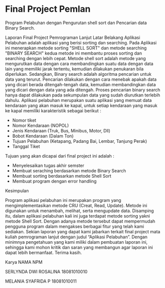 # Final Project Pemlan
Program Pelabuhan dengan Pengurutan shell sort dan Pencarian data Binary Search.

Laporan Final Project Pemrograman Lanjut
Latar Belakang
Aplikasi Pelabuhan adalah aplikasi yang berisi sorting dan searching. Pada Aplikasi ini menerapkan metode sorting "SHELL SORT" dan metode searching "BINARY SEARCH" kedua metode ini membantu proses sorting dan searching dengan lebih cepat. Metode shell sort adalah metode yang mengurutkan data dengan cara membandingkan suatu data dengan data lain yang memiliki jarak tertentu, kemudian dilakukan penukaran bila diperlukan. Sedangkan, Binary search adalah algoritma pencarian untuk data yang terurut. Pencarian dilakukan dengan cara menebak apakah data yang dicari berada ditengah-tengah data, kemudian membandingkan data yang dicari dengan data yang ada ditengah. Proses pencarian binary search hanya dapat dilakukan pada sekumpulan data yang sudah diurutkan terlebih dahulu.
Aplikasi pelabuhan merupakan suatu aplikasi yang memuat data kendaraan yang akan masuk ke kapal, untuk setiap kendaraan yang masuk ke kapal memiliki karakteristik sebagai berikut :

- Nomor tiket
- Nomor Kendaraan (NOPOL)
- Jenis Kendaraan (Truk, Bus, Minibus, Motor, Dll)
- Bobot Kendaraan (Dalam Ton)
- Tujuan Pelabuhan (Ketapang, Padang Bai, Lembar, Tanjung Perak)
- Tanggal Tiket

Tujuan yang akan dicapai dari final project ini adalah :

- Menyelesaikan tugas akhir semster
- Membuat seraching berdasarkan metode Binary Search
- Membuat sorting berdasarkan metode Shell Sort
- Membuat program dengan error handling

Kesimpulan

Program aplikasi pelabuhan ini merupakan program yang mengimplementasikan metode CRU (Creat, Read, Update). Metode ini digunakan untuk menambah, melihat, serta mengupdate data. Disamping itu, dalam aplikasi pelabuhan kali ini juga terdapat metode sorting yakni metode Shell Sort. Dengan adanya metode tersebut dapat mempermudah pengguna program dalam mengakses berbagai fitur yang telah kami sediakan. Sekian laporan yang dapat kami jabarkan terkait final project mata kuliah pemrograman lanjut dengan judul “Aplikasi Pelabuhan”. Dengan minimnya pengetahuan yang kami miliki dalam pembuatan laporan ini, sehingga kami mohon kritik dan saran yang membangun agar laporan ini dapat lebih bermanfaat. Terima kasih.

Karya
NAMA	NPM

SERLYNDA DWI ROSALINA	18081010010

MELANIA SYAFRIDA P	18081010011
